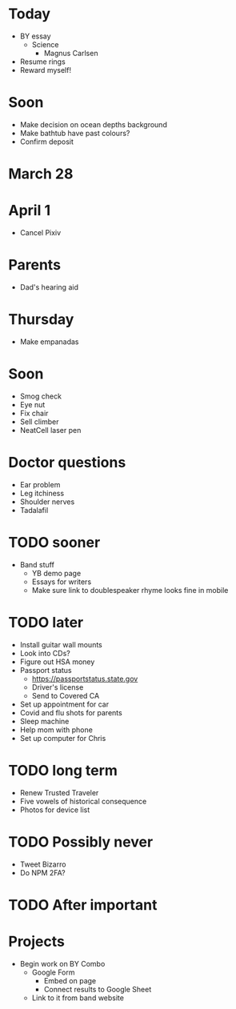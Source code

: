 # Today
* BY essay
    * Science
        * Magnus Carlsen
* Resume rings
* Reward myself!

# Soon
* Make decision on ocean depths background
* Make bathtub have past colours?
* Confirm deposit

# March 28
# April 1
* Cancel Pixiv

# Parents
* Dad's hearing aid

# Thursday
* Make empanadas

# Soon
* Smog check
* Eye nut
* Fix chair
* Sell climber
* NeatCell laser pen

# Doctor questions
* Ear problem
* Leg itchiness
* Shoulder nerves
* Tadalafil

# TODO sooner
* Band stuff
    * YB demo page
    * Essays for writers
    * Make sure link to doublespeaker rhyme looks fine in mobile

# TODO later
* Install guitar wall mounts
* Look into CDs?
* Figure out HSA money
* Passport status
    * https://passportstatus.state.gov
    * Driver's license
    * Send to Covered CA
* Set up appointment for car
* Covid and flu shots for parents
* Sleep machine
* Help mom with phone
* Set up computer for Chris

# TODO long term
* Renew Trusted Traveler
* Five vowels of historical consequence
* Photos for device list

# TODO Possibly never
* Tweet Bizarro
* Do NPM 2FA?

# TODO After important
<!-- * Didi past ending
    * Make sketch to scan
        * Photo scrapbook
    * Implement -->
<!-- * My 100,000th Dream
    * Create Illustrator file
    * Add dream final presence
    * Design and draw dream final -->

# Projects
* Begin work on BY Combo
    * Google Form
        * Embed on page
        * Connect results to Google Sheet
    * Link to it from band website
